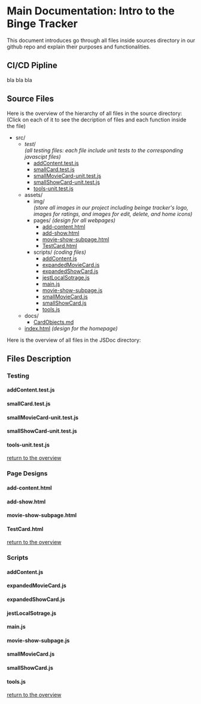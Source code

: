 # Main Documentation: Intro to the Binge Tracker

This document introduces go through all files inside sources directory in our github repo and explain their purposes and functionalities. 

## CI/CD Pipline
bla bla bla 

## Source Files 
Here is the overview of the hierarchy of all files in the source directory: \
(Click on each of it to see the decription of files and each function inside the file)

- src/
  - _test_/ \
 *(all testing files: each file include unit tests to the corresponding javascipt files)*
    - [addContent.test.js](https://github.com/cse110-fa22-group9/Team9Repository/edit/main/admin/Team%20Logs/main-documentation.md#addcontenttestjs)
    - [smallCard.test.js](https://github.com/cse110-fa22-group9/Team9Repository/edit/main/admin/Team%20Logs/main-documentation.md#smallcardtestjs)
    - [smallMovieCard-unit.test.js](https://github.com/cse110-fa22-group9/Team9Repository/edit/main/admin/Team%20Logs/main-documentation.md#smallmoviecard-unittestjs)
    - [smallShowCard-unit.test.js](https://github.com/cse110-fa22-group9/Team9Repository/edit/main/admin/Team%20Logs/main-documentation.md#smallshowcard-unittestjs)
    - [tools-unit.test.js](https://github.com/cse110-fa22-group9/Team9Repository/edit/main/admin/Team%20Logs/main-documentation.md#tools-unittestjs)
  - assets/
    - img/ \
    *(store all images in our project including beinge tracker's logo, images for ratings, and images for edit, delete, and home icons)*
    - pages/ *(design for all webpages)*
      - [add-content.html](https://github.com/cse110-fa22-group9/Team9Repository/edit/main/admin/Team%20Logs/main-documentation.md#add-contenthtml)
      - [add-show.html](https://github.com/cse110-fa22-group9/Team9Repository/edit/main/admin/Team%20Logs/main-documentation.md#add-showhtml)
      - [movie-show-subpage.html](https://github.com/cse110-fa22-group9/Team9Repository/edit/main/admin/Team%20Logs/main-documentation.md#movie-show-subpagehtml)
      - [TestCard.html](https://github.com/cse110-fa22-group9/Team9Repository/edit/main/admin/Team%20Logs/main-documentation.md#TestCardhtml)
    - scripts/ *(coding files)*
      - [addContent.js](https://github.com/cse110-fa22-group9/Team9Repository/edit/main/admin/Team%20Logs/main-documentation.md#addcontentjs)
      - [expandedMovieCard.js](https://github.com/cse110-fa22-group9/Team9Repository/edit/main/admin/Team%20Logs/main-documentation.md#expandedmoviecardjs)
      - [expandedShowCard.js](https://github.com/cse110-fa22-group9/Team9Repository/edit/main/admin/Team%20Logs/main-documentation.md#expandedshowcardjs)
      - [jestLocalSotrage.js](https://github.com/cse110-fa22-group9/Team9Repository/edit/main/admin/Team%20Logs/main-documentation.md#jestlocalsotragejs)
      - [main.js](https://github.com/cse110-fa22-group9/Team9Repository/edit/main/admin/Team%20Logs/main-documentation.md#mainjs)
      - [movie-show-subpage.js](https://github.com/cse110-fa22-group9/Team9Repository/edit/main/admin/Team%20Logs/main-documentation.md#movie-show-subpagejs)
      - [smallMovieCard.js](https://github.com/cse110-fa22-group9/Team9Repository/edit/main/admin/Team%20Logs/main-documentation.md#smallmoviecardjs)
      - [smallShowCard.js](https://github.com/cse110-fa22-group9/Team9Repository/edit/main/admin/Team%20Logs/main-documentation.md#smallshowcardjs)
      - [tools.js](https://github.com/cse110-fa22-group9/Team9Repository/edit/main/admin/Team%20Logs/main-documentation.md#toolsjs)
  - docs/
    - [CardObjects.md]()
  - [index.html]() *(design for the homepage)*

Here is the overview of all files in the JSDoc directory:

## Files Description

### Testing
#### addContent.test.js
#### smallCard.test.js
#### smallMovieCard-unit.test.js
#### smallShowCard-unit.test.js
#### tools-unit.test.js
[return to the overview](https://github.com/cse110-fa22-group9/Team9Repository/edit/main/admin/Team%20Logs/main-documentation.md#overview)

### Page Designs
#### add-content.html
#### add-show.html
#### movie-show-subpage.html
#### TestCard.html
[return to the overview](https://github.com/cse110-fa22-group9/Team9Repository/edit/main/admin/Team%20Logs/main-documentation.md#overview)

### Scripts 
#### addContent.js
#### expandedMovieCard.js
#### expandedShowCard.js
#### jestLocalSotrage.js
#### main.js
#### movie-show-subpage.js
#### smallMovieCard.js
#### smallShowCard.js
#### tools.js
[return to the overview](https://github.com/cse110-fa22-group9/Team9Repository/edit/main/admin/Team%20Logs/main-documentation.md#overview)


   


